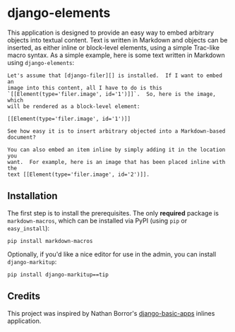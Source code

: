 django-elements
===============

This application is designed to provide an easy way to embed arbitrary objects
into textual content.  Text is written in Markdown and objects can be inserted,
as either inline or block-level elements, using a simple Trac-like macro
syntax.  As a simple example, here is some text written in Markdown using
`django-elements`:

    Let's assume that [django-filer][] is installed.  If I want to embed an
    image into this content, all I have to do is this
    `[[Element(type='filer.image', id='1')]]`.  So, here is the image, which
    will be rendered as a block-level element:
	
    [[Element(type='filer.image', id='1')]]
	
    See how easy it is to insert arbitrary objected into a Markdown-based
    document?
	
    You can also embed an item inline by simply adding it in the location you
    want.  For example, here is an image that has been placed inline with the
    text [[Element(type='filer.image', id='2')]].
	
[django-filer]: https://github.com/stefanfoulis/django-filer

Installation
------------

The first step is to install the prerequisites.  The only **required** package
is ``markdown-macros``, which can be installed via PyPI (using ``pip`` or
``easy_install``):

    pip install markdown-macros

Optionally, if you'd like a nice editor for use in the admin, you can install
``django-markitup``:

    pip install django-markitup==tip

Credits
-------

This project was inspired by Nathan Borror's [django-basic-apps][] inlines
application.

[django-basic-apps]: https://github.com/nathanborror/django-basic-apps.